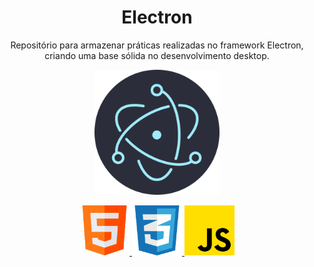 <h1 align="center">Electron</h1>
<p align="center">Repositório para armazenar práticas realizadas no framework Electron, criando uma base sólida no desenvolvimento desktop.</p>

<a href="https://commons.wikimedia.org/wiki/File:Electron_Software_Framework_Logo.svg">
    <p align="center">
        <img src="img_readme/icon_electron.png" style="width:200px" title="Electron">
    </p>
</a>

<div align="center">
    <a href="https://www.flaticon.com/free-icon/html_1051277?term=html&page=1&position=1&origin=tag&related_id=1051277">
        <img src="img_readme/icon_html.png" style ="width:80px" title="HTML">
    </a>
    <a href="https://www.flaticon.com/free-icon/social_11516361?term=css3&page=1&position=5&origin=tag&related_id=11516361">
        <img src="img_readme/icon_css.png" style="width:80px" title="CSS">
    </a>
    <a href="https://www.flaticon.com/free-icon/js_5968292?term=javascript&page=1&position=3&origin=tag&related_id=5968292">
        <img src="img_readme/icon_linguageJavascript.png" style="width:80px" title="JavaScript">
    </a>
</div>
